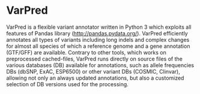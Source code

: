 # VarPred
VarPred is a flexible variant annotator written in Python 3 which exploits all features of Pandas library (http://pandas.pydata.org/). VarPred efficiently annotates all types of variants including long indels and complex changes for almost all species of which a reference genome and a gene annotation (GTF/GFF) are available. Contrary to other tools, which works on preprocessed cached-files, VarPred runs directly on source files of the various databases (DB) available for annotations, such as allele frequencies DBs (dbSNP, ExAC, ESP6500) or other variant DBs (COSMIC, Clinvar), allowing not only an always updated annotations, but also a customized selection of DB versions used for the processing.
